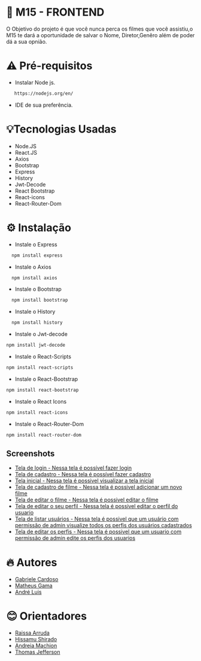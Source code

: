 
# 🚀 M15 - FRONTEND

O Objetivo do projeto é que você nunca perca os filmes que você assistiu,o M15 te dará a oportunidade de salvar o Nome, Diretor,Genêro além de poder dá a  sua opnião.  


# ⚠️ Pré-requisitos

*  Instalar Node js.

```bash
   https://nodejs.org/en/
```
* IDE de sua preferência.


# 💡Tecnologias Usadas

* Node.JS
* React.JS
* Axios 
* Bootstrap
* Express
* History
* Jwt-Decode
* React Bootstrap
* React-icons
* React-Router-Dom






# ⚙️ Instalação


* Instale o  Express

```bash
  npm install express 
```
 * Instale o Axios

```bash
  npm install axios
```

* Instale o Bootstrap

```bash
  npm install bootstrap
```
* Instale o History

```bash
  npm install history
```
* Instale o Jwt-decode

```bash
npm install jwt-decode
```
* Instale o React-Scripts

```bash
npm install react-scripts
```

* Instale o React-Bootstrap

```bash
npm install react-bootstrap
```

* Instale o React Icons

```bash
npm install react-icons

```
* Instale o React-Router-Dom

```bash
npm install react-router-dom
```











    
## Screenshots

- [Tela de login - Nessa tela é possível fazer login](https://drive.google.com/file/d/19eSdDe-L1BQQhma8UJ_GZahaBzBBehnO/view?usp=sharing) 
- [Tela de cadastro - Nessa tela é possível fazer cadastro ](https://drive.google.com/file/d/1gE6ZKpexrb3rcOfsGJ1mx0po3bPEOW6P/view?usp=sharing) 
- [Tela inicial - Nessa tela é possivel visualizar a tela inicial](https://drive.google.com/file/d/1aU1i4a2Ay0wP3Cc4V64N50jH_uwKPXYi/view?usp=sharing) 
- [Tela de cadastro de filme - Nessa tela é possivel adicionar um novo filme](https://drive.google.com/file/d/1Iy7er6xhTxp1ZWqoqMEj1EsBKcSGUfpd/view?usp=sharing) 
- [Tela de editar o filme - Nessa tela é possivel editar o filme](https://drive.google.com/file/d/1WEBVjmV_TpqDWeIYHTH1_51hAnX3SRej/view?usp=sharing) 
- [Tela de editar o seu perfil - Nessa tela é possivel editar o perfil do usuario](https://drive.google.com/file/d/1dftRoyz6Yhds8hqTd4r7L4yy1vmWEHKL/view?usp=sharing) 
- [Tela de listar usuários - Nessa tela é possivel que um usuário com permissão de admin visualize todos os  perfis dos usuários cadastrados](https://drive.google.com/file/d/1_uwby3gb9QJjDLgq1AMtQ4sZuq0JCbTX/view?usp=sharing) 
- [Tela de editar os perfis - Nessa tela é possivel que um usuario com permissão de admin edite os perfis dos usuarios](https://drive.google.com/file/d/1gjnvZtdxAEy8IrAo-LcLNXP5NHP8V2Di/view?usp=sharing) 


# 🔥 Autores

- [Gabriele Cardoso](https://github.com/2433461)
- [Matheus Gama](https://github.com/MatheusGama01)
- [André Luis](https://github.com/andreluizang)
 # 😊  Orientadores 
 
- [Raissa Arruda]()
- [Hissamu Shirado]()
- [Andreia Machion]()
- [Thomas Jefferson]()
